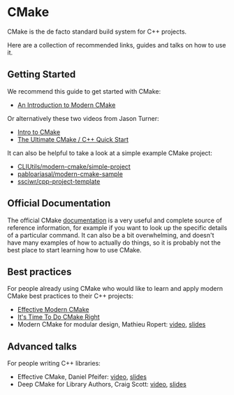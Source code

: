 # CMake
CMake is the de facto standard build system for C++ projects.

Here are a collection of recommended links, guides and talks on how to use it.

## Getting Started
We recommend this guide to get started with CMake:

- [An Introduction to Modern CMake](https://cliutils.gitlab.io/modern-cmake/)

Or alternatively these two videos from Jason Turner:

- [Intro to CMake](https://www.youtube.com/watch?v=HPMvU64RUTY)
- [The Ultimate CMake / C++ Quick Start](https://www.youtube.com/watch?v=YbgH7yat-Jo&t=0s)

It can also be helpful to take a look at a simple example CMake project:

- [CLIUtils/modern-cmake/simple-project](https://gitlab.com/CLIUtils/modern-cmake/-/tree/master/examples/simple-project)
- [pabloariasal/modern-cmake-sample](https://github.com/pabloariasal/modern-cmake-sample)
- [ssciwr/cpp-project-template](https://github.com/ssciwr/cpp-project-template)

## Official Documentation
The official CMake [documentation](https://cmake.org/cmake/help/latest/) is a very useful and complete source of reference information,
for example if you want to look up the specific details of a particular command. It can also be a bit overwhelming, and
doesn't have many examples of how to actually do things, so it is probably not the best place to start learning how to use CMake.

## Best practices
For people already using CMake who would like to learn and apply modern CMake best practices to their C++ projects:
- [Effective Modern CMake](https://gist.github.com/mbinna/c61dbb39bca0e4fb7d1f73b0d66a4fd1)
- [It's Time To Do CMake Right](https://pabloariasal.github.io/2018/02/19/its-time-to-do-cmake-right/)
- Modern CMake for modular design, Mathieu Ropert: [video](https://www.youtube.com/watch?v=eC9-iRN2b04), [slides](https://github.com/CppCon/CppCon2017/blob/master/Tutorials/Using%20Modern%20CMake%20Patterns%20to%20Enforce%20a%20Good%20Modular%20Design/Using%20Modern%20CMake%20Patterns%20to%20Enforce%20a%20Good%20Modular%20Design%20-%20Mathieu%20Ropert%20-%20CppCon%202017.pdf)

## Advanced talks
For people writing C++ libraries:
- Effective CMake, Daniel Pfeifer: [video](https://www.youtube.com/watch?v=bsXLMQ6WgIk&t=2797s), [slides](https://github.com/boostcon/cppnow_presentations_2017/blob/master/05-19-2017_friday/effective_cmake__daniel_pfeifer__cppnow_05-19-2017.pdf)
- Deep CMake for Library Authors, Craig Scott: [video](https://www.youtube.com/watch?v=m0DwB4OvDXk), [slides](https://github.com/CppCon/CppCon2019/blob/master/Presentations/deep_cmake_for_library_authors/deep_cmake_for_library_authors__craig_scott__cppcon_2019.pdf)